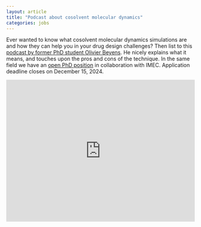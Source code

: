 ```yaml
---
layout: article
title: "Podcast about cosolvent molecular dynamics"
categories: jobs
---
```


Ever wanted to know what cosolvent molecular dynamics simulations are and how they can help you in your drug design challenges? Then list to this
<a href="https://open.spotify.com/episode/5s4FSqbFAKJBEGVpwi93Gd target='_blank'">podcast by former PhD student Olivier Beyens</a>. He nicely explains what it means, 
and touches upon the pros and cons of the technique. In the same field we have an <a href="https://www.imec-int.com/en/work-at-imec/job-opportunities/cosolvent-molecular-dynamics-simulations-drug-discovery target='_blank'">open PhD position</a> in collaboration with IMEC. Application deadline closes on December 15, 2024.

<iframe src="https://open.spotify.com/episode/5s4FSqbFAKJBEGVpwi93Gd" width="100%" height="380" frameBorder="0" allowtransparency="true" allow="encrypted-media" data-external="1"></iframe>
